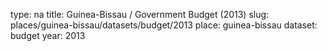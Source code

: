 type: na
title: Guinea-Bissau / Government Budget (2013)
slug: places/guinea-bissau/datasets/budget/2013
place: guinea-bissau
dataset: budget
year: 2013
